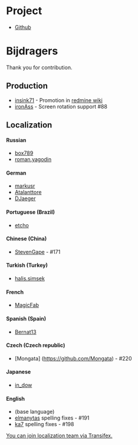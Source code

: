 Project
==========
- [Github](https://github.com/indication/OpenRedmine)

Bijdragers
==========

Thank you for contribution.

## Production

- [insink71](https://twitter.com/insink71/statuses/425297982078996480) - Promotion in [redmine wiki](http://www.redmine.org/projects/redmine/wiki/ThirdPartyTools)
- [ironAss](https://github.com/ironAss) - Screen rotation support #88

## Localization

#### Russian
- [box789](https://github.com/box789)
- [roman.yagodin](https://www.transifex.com/user/profile/roman.yagodin/)

#### German
- [markusr](https://github.com/markusr)
- [Atalanttore](https://www.transifex.com/user/profile/Atalanttore/)
- [DJaeger](https://www.transifex.com/user/profile/DJaeger/)

#### Portuguese (Brazil)
- [etcho](https://www.transifex.com/user/profile/etcho/)

#### Chinese (China)
-  [StevenGape](https://github.com/StevenGape) - #171

#### Turkish (Turkey)
- [halis.simsek](https://www.transifex.com/user/profile/halis.simsek/)

#### French
- [MagicFab](https://www.transifex.com/user/profile/MagicFab/)

#### Spanish (Spain)
- [Bernat13](https://www.transifex.com/user/profile/Bernat13/)

#### Czech (Czech republic)
- [Mongata] (https://github.com/Mongata) - #220

#### Japanese
- [in_dow](https://www.transifex.com/user/profile/in_dow/)

#### English
- (base language)
- [elmanytas](https://github.com/elmanytas) spelling fixes - #191
- [ka7](https://github.com/ka7) spelling fixes - #198


[You can join localization team via Transifex.](https://www.transifex.com/indication/openredmine/)
